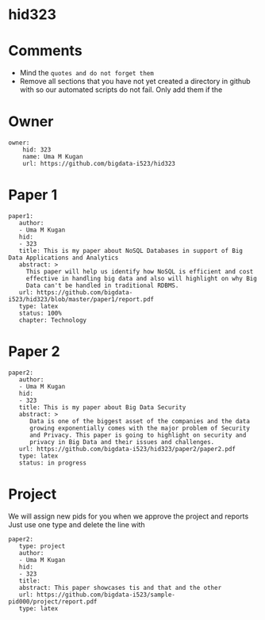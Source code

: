 # hid323
# Comments

* Mind the ```quotes and do not forget them```
* Remove all sections that you have not yet created a directory in github with so our automated scripts do not fail. Only add them if the 

# Owner

```
owner:
    hid: 323
    name: Uma M Kugan
    url: https://github.com/bigdata-i523/hid323
```

# Paper 1

```
paper1:
   author: 
   - Uma M Kugan
   hid:
   - 323
   title: This is my paper about NoSQL Databases in support of Big Data Applications and Analytics
   abstract: >
     This paper will help us identify how NoSQL is efficient and cost
     effective in handling big data and also will highlight on why Big
     Data can't be handled in traditional RDBMS.
   url: https://github.com/bigdata-i523/hid323/blob/master/paper1/report.pdf
   type: latex
   status: 100%
   chapter: Technology
```
   
# Paper 2

```
paper2:
   author: 
   - Uma M Kugan
   hid:
   - 323
   title: This is my paper about Big Data Security
   abstract: >
      Data is one of the biggest asset of the companies and the data
      growing exponentially comes with the major problem of Security
      and Privacy. This paper is going to highlight on security and
      privacy in Big Data and their issues and challenges.
   url: https://github.com/bigdata-i523/hid323/paper2/paper2.pdf   
   type: latex
   status: in progress
```

# Project 

We will assign new pids for you when we approve the project and reports   
Just use one type and delete the line with 

```
paper2:
   type: project
   author: 
   - Uma M Kugan
   hid:
   - 323
   title: 
   abstract: This paper showcases tis and that and the other 
   url: https://github.com/bigdata-i523/sample-pid000/project/report.pdf
   type: latex
```
   
